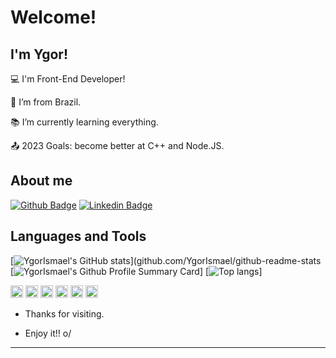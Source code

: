 # Welcome!

 

## I'm Ygor!

 

:computer: I'm Front-End Developer!

:house_with_garden: I’m from Brazil.

:books: I’m currently learning everything.

:outbox_tray: 2023 Goals: become better at C++ and Node.JS.

 

## About me
[![Github Badge](https://img.shields.io/badge/-Github-000?style=flat-square&logo=Github&logoColor=white&link=https://github.com/YgorIsmael)](https://github.com/YgorIsmael)
[![Linkedin Badge](https://img.shields.io/badge/-LinkedIn-blue?style=flat-square&logo=Linkedin&logoColor=white&link=https://www.linkedin.com/in/ygor-ismael/)](https://www.linkedin.com/in/ygor-ismael/)

## Languages and Tools
[![YgorIsmael's GitHub stats](https://github-readme-stats-git-masterrstaa-rickstaa.vercel.app/api?username=YgorIsmael&theme=synthwave)](github.com/YgorIsmael/github-readme-stats
[![YgorIsmael's Github Profile Summary Card](https://github-profile-summary-cards.vercel.app/api/cards/profile-details?username=YgorIsmael&theme=synthwave)]
[![Top langs](https://github-readme-stats.vercel.app/api/top-langs/?username=YgorIsmael&theme=YgorIsmael)]

<code><img height="20" src="https://img.shields.io/badge/C-00599C?style=for-the-badge&logo=c&logoColor=white"></code>
<code><img height="20" src="https://img.shields.io/badge/C%2B%2B-00599C?style=for-the-badge&logo=c%2B%2B&logoColor=white"></code>
<code><img height="20" src="https://img.shields.io/badge/HTML5-E34F26?style=for-the-badge&logo=html5&logoColor=white"></code>
<code><img height="20" src="https://img.shields.io/badge/CSS3-1572B6?style=for-the-badge&logo=css3&logoColor=white"></code>
<code><img height="20" src="https://img.shields.io/badge/JavaScript-323330?style=for-the-badge&logo=javascript&logoColor=F7DF1E"></code>
<code><img height="20" src="https://img.shields.io/badge/Node.js-339933?style=for-the-badge&logo=nodedotjs&logoColor=white"></code>

- Thanks for visiting.

- Enjoy it!! o/

----------------------------------------------------------------------------------
